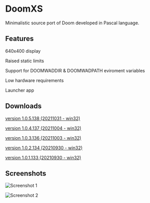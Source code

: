 # DoomXS
 Minimalistic source port of Doom developed in Pascal language.

## Features
640x400 display

Raised static limits

Support for DOOMWADDIR & DOOMWADPATH eviroment variables

Low hardware requirements

Launcher app 

## Downloads

[version 1.0.5.138 (20211031 - win32)](https://sourceforge.net/projects/doomxs/files/DoomXS_1.0/DoomXS_1.0.5.138_bin.zip/download)

[version 1.0.4.137 (20211004 - win32)](https://sourceforge.net/projects/doomxs/files/DoomXS_1.0/DoomXS_1.0.4.137_bin.zip/download)

[version 1.0.3.136 (20211003 - win32)](https://sourceforge.net/projects/doomxs/files/DoomXS_1.0/DoomXS_1.0.3.136_bin.zip/download)

[version 1.0.2.134 (20210930 - win32)](https://sourceforge.net/projects/doomxs/files/DoomXS_1.0/DoomXS_1.0.2.134_bin.zip/download)

[version 1.0.1.133 (20210930 - win32)](https://sourceforge.net/projects/doomxs/files/DoomXS_1.0/DoomXS_1.0.1.133_bin.zip/download)

## Screenshots

![Screenshot 1](https://i.postimg.cc/4xn5wfFd/doomxs01.png "Screenshot 1")

![Screenshot 2](https://i.postimg.cc/5tdCvbhD/doomxs02.png "Screenshot 2")
